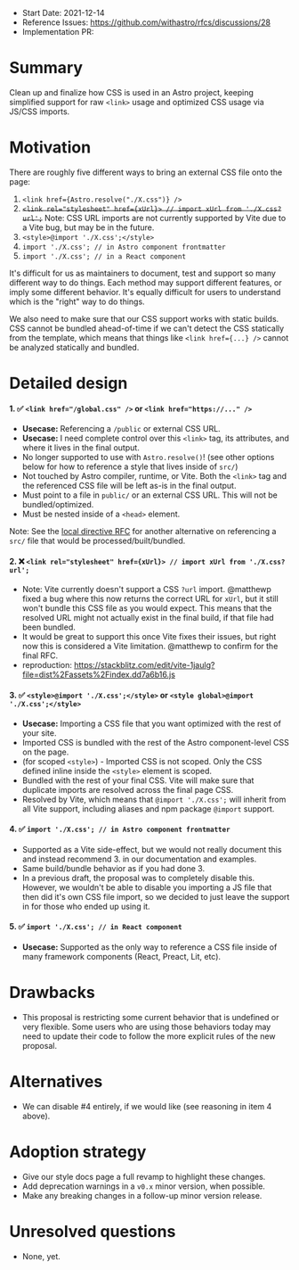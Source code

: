 - Start Date: 2021-12-14
- Reference Issues: https://github.com/withastro/rfcs/discussions/28
- Implementation PR: 

# Summary

Clean up and finalize how CSS is used in an Astro project, keeping simplified support for raw `<link>` usage and optimized CSS usage via JS/CSS imports.

# Motivation

There are roughly five different ways to bring an external CSS file onto the page:

1. `<link href={Astro.resolve("./X.css")} />`
2. ~~`<link rel="stylesheet" href={xUrl}> // import xUrl from './X.css?url';`~~ Note: CSS URL imports are not currently supported by Vite due to a Vite bug, but may be in the future.
3. `<style>@import './X.css';</style>`
4. `import './X.css'; // in Astro component frontmatter`
4. `import './X.css'; // in a React component`

It's difficult for us as maintainers to document, test and support so many different way to do things. Each method may support different features, or imply some different behavior. It's equally difficult for users to understand which is the "right" way to do things.

We also need to make sure that our CSS support works with static builds. CSS cannot be bundled ahead-of-time if we can't detect the CSS statically from the template, which means that things like `<link href={...} />` cannot be analyzed statically and bundled.

# Detailed design

#### 1. ✅ `<link href="/global.css" />` or `<link href="https://..." />`

- **Usecase:** Referencing a `/public` or external CSS URL. 
- **Usecase:** I need complete control over this `<link>` tag, its attributes, and where it lives in the final output.
- No longer supported to use with `Astro.resolve()`! (see other options below for how to reference a style that lives inside of `src/`)
- Not touched by Astro compiler, runtime, or Vite. Both the `<link>` tag and the referenced CSS file will be left as-is in the final output. 
- Must point to a file in `public/` or an external CSS URL. This will not be bundled/optimized.
- Must be nested inside of a `<head>` element.

Note: See the [local directive RFC](https://github.com/withastro/rfcs/blob/build-performance-rfc/active-rfcs/0000-build-performance.md#local-directive) for another alternative on referencing a `src/` file that would be processed/built/bundled.


#### 2. ❌ `<link rel="stylesheet" href={xUrl}> // import xUrl from './X.css?url';`

- Note: Vite currently doesn't support a CSS `?url` import. @matthewp fixed a bug where this now returns the correct URL for `xUrl`, but it still won't bundle this CSS file as you would expect. This means that the resolved URL might not actually exist in the final build, if that file had been bundled. 
- It would be great to support this once Vite fixes their issues, but right now this is considered a Vite limitation. @matthewp to confirm for the final RFC.
- reproduction: https://stackblitz.com/edit/vite-1jaulg?file=dist%2Fassets%2Findex.dd7a6b16.js

<!-- 
- Still supported!
- Vite will see the ESM import, and make sure that this asset exists in your final build.
- Note: There is currently a Vite bug in this support for `import './foo.css?url'`, see: https://stackblitz.com/edit/vite-1jaulg?file=dist%2Fassets%2Findex.dd7a6b16.js
-->

#### 3. ✅ `<style>@import './X.css';</style>` or  `<style global>@import './X.css';</style>`

- **Usecase:** Importing a CSS file that you want optimized with the rest of your site.
- Imported CSS is bundled with the rest of the Astro component-level CSS on the page.
- (for scoped `<style>`) - Imported CSS is not scoped. Only the CSS defined inline inside the `<style>` element is scoped.
- Bundled with the rest of your final CSS. Vite will make sure that duplicate imports are resolved across the final page CSS.
- Resolved by Vite, which means that `@import './X.css';` will inherit from all Vite support, including aliases and npm package `@import` support.

#### 4. ✅ `import './X.css'; // in Astro component frontmatter`

- Supported as a Vite side-effect, but we would not really document this and instead recommend 3. in our documentation and examples.
- Same build/bundle behavior as if you had done 3.
- In a previous draft, the proposal was to completely disable this. However, we wouldn't be able to disable you importing a JS file that then did it's own CSS file import, so we decided to just leave the support in for those who ended up using it.

#### 5. ✅ `import './X.css'; // in React component`

- **Usecase:** Supported as the only way to reference a CSS file inside of many framework components (React, Preact, Lit, etc).

<!-- 
- Disabled in Astro components in favor of **3. `<style @component>@import './X.css';</style>`**
  - To confirm: is this possible to disable only in Astro components? I think so via Rollup plugin.
- Still supported in React, Preact, and JS files that end up on the client.
  - Open question: if you can import a JS file in an Astro component frontmatter, and then that JS file includes a CSS file ESM import, then is it really that important to disable this with an error? Maybe we just allow this but don't document or recommend it.
-->


# Drawbacks

- This proposal is restricting some current behavior that is undefined or very flexible. Some users who are using those behaviors today may need to update their code to follow the more explicit rules of the new proposal.

# Alternatives

- We can disable #4 entirely, if we would like (see reasoning in item 4 above).

# Adoption strategy

- Give our style docs page a full revamp to highlight these changes.
- Add deprecation warnings in a `v0.x` minor version, when possible.
- Make any breaking changes in a follow-up minor version release.

# Unresolved questions

- None, yet.
